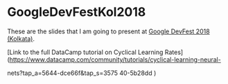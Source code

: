 # GoogleDevFestKol2018

These are the slides that I am going to present at [Google DevFest 2018 (Kolkata)](https://www.meetup.com/GDG-Kolkata/events/255454280/). 

[Link to the full DataCamp tutorial on Cyclical Learning Rates](https://www.datacamp.com/community/tutorials/cyclical-learning-neural-

nets?tap_a=5644-dce66f&tap_s=3575
40-5b28dd )
